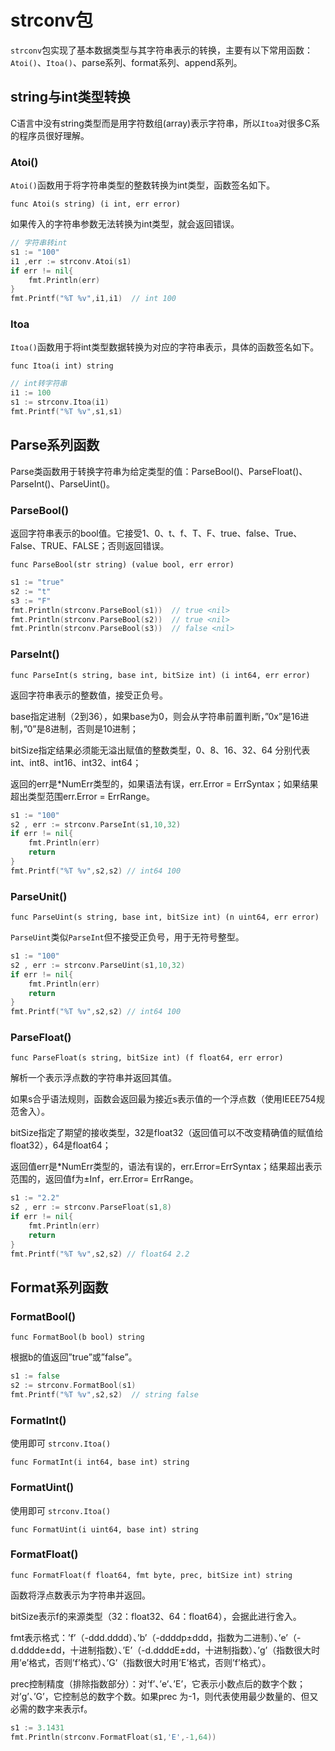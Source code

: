 # strconv包

`strconv`包实现了基本数据类型与其字符串表示的转换，主要有以下常用函数： `Atoi()`、`Itoa()`、parse系列、format系列、append系列。  



## string与int类型转换

 C语言中没有string类型而是用字符数组(array)表示字符串，所以`Itoa`对很多C系的程序员很好理解。 

### Atoi()

 `Atoi()`函数用于将字符串类型的整数转换为int类型，函数签名如下。 

`func Atoi(s string) (i int, err error)`

 如果传入的字符串参数无法转换为int类型，就会返回错误。 

```go
// 字符串转int
s1 := "100"
i1 ,err := strconv.Atoi(s1)
if err != nil{
    fmt.Println(err)
}
fmt.Printf("%T %v",i1,i1)  // int 100
```

### Itoa

`Itoa()`函数用于将int类型数据转换为对应的字符串表示，具体的函数签名如下。 

`func Itoa(i int) string`

```go
// int转字符串
i1 := 100
s1 := strconv.Itoa(i1)
fmt.Printf("%T %v",s1,s1)
```



## Parse系列函数

Parse类函数用于转换字符串为给定类型的值：ParseBool()、ParseFloat()、ParseInt()、ParseUint()。

### ParseBool()

 返回字符串表示的bool值。它接受1、0、t、f、T、F、true、false、True、False、TRUE、FALSE；否则返回错误。 

`func ParseBool(str string) (value bool, err error)`

```go
s1 := "true"
s2 := "t"
s3 := "F"
fmt.Println(strconv.ParseBool(s1))  // true <nil>
fmt.Println(strconv.ParseBool(s2))  // true <nil>
fmt.Println(strconv.ParseBool(s3))  // false <nil>
```



### ParseInt()

`func ParseInt(s string, base int, bitSize int) (i int64, err error)`

返回字符串表示的整数值，接受正负号。

base指定进制（2到36），如果base为0，则会从字符串前置判断，”0x”是16进制，”0”是8进制，否则是10进制；

bitSize指定结果必须能无溢出赋值的整数类型，0、8、16、32、64 分别代表 int、int8、int16、int32、int64；

返回的err是*NumErr类型的，如果语法有误，err.Error = ErrSyntax；如果结果超出类型范围err.Error = ErrRange。

```go
s1 := "100"
s2 , err := strconv.ParseInt(s1,10,32)
if err != nil{
    fmt.Println(err)
    return
}
fmt.Printf("%T %v",s2,s2) // int64 100
```



### ParseUnit()

`func ParseUint(s string, base int, bitSize int) (n uint64, err error)`

 `ParseUint`类似`ParseInt`但不接受正负号，用于无符号整型。 

```go
s1 := "100"
s2 , err := strconv.ParseUint(s1,10,32)
if err != nil{
    fmt.Println(err)
    return
}
fmt.Printf("%T %v",s2,s2) // int64 100
```



### ParseFloat()

`func ParseFloat(s string, bitSize int) (f float64, err error)`

解析一个表示浮点数的字符串并返回其值。

如果s合乎语法规则，函数会返回最为接近s表示值的一个浮点数（使用IEEE754规范舍入）。

bitSize指定了期望的接收类型，32是float32（返回值可以不改变精确值的赋值给float32），64是float64；

返回值err是*NumErr类型的，语法有误的，err.Error=ErrSyntax；结果超出表示范围的，返回值f为±Inf，err.Error= ErrRange。

```go
s1 := "2.2"
s2 , err := strconv.ParseFloat(s1,8)
if err != nil{
    fmt.Println(err)
    return
}
fmt.Printf("%T %v",s2,s2) // float64 2.2
```



## Format系列函数

### FormatBool()

`func FormatBool(b bool) string`

根据b的值返回”true”或”false”。 

```go
s1 := false
s2 := strconv.FormatBool(s1)
fmt.Printf("%T %v",s2,s2)  // string false
```



### FormatInt()

使用即可 `strconv.Itoa()`

`func FormatInt(i int64, base int) string`



### FormatUint()

使用即可 `strconv.Itoa()`

`func FormatUint(i uint64, base int) string`



### FormatFloat()

`func FormatFloat(f float64, fmt byte, prec, bitSize int) string`

函数将浮点数表示为字符串并返回。

bitSize表示f的来源类型（32：float32、64：float64），会据此进行舍入。

fmt表示格式：’f’（-ddd.dddd）、’b’（-ddddp±ddd，指数为二进制）、’e’（-d.dddde±dd，十进制指数）、’E’（-d.ddddE±dd，十进制指数）、’g’（指数很大时用’e’格式，否则’f’格式）、’G’（指数很大时用’E’格式，否则’f’格式）。

prec控制精度（排除指数部分）：对’f’、’e’、’E’，它表示小数点后的数字个数；对’g’、’G’，它控制总的数字个数。如果prec 为-1，则代表使用最少数量的、但又必需的数字来表示f。

```go
s1 := 3.1431
fmt.Println(strconv.FormatFloat(s1,'E',-1,64))
```


